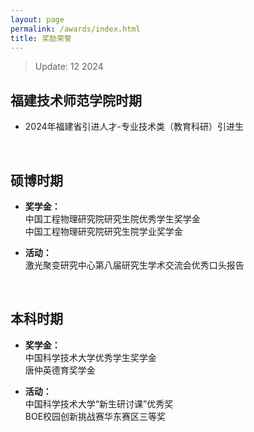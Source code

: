 ```yaml
---
layout: page
permalink: /awards/index.html
title: 奖励荣誉
---
```


> Update: 12 2024

## 福建技术师范学院时期

- 2024年福建省引进人才-专业技术类（教育科研）引进生

<br>

## 硕博时期

- **奖学金：**<br>
中国工程物理研究院研究生院优秀学生奖学金<br>
中国工程物理研究院研究生院学业奖学金<br>

- **活动：**<br>
激光聚变研究中心第八届研究生学术交流会优秀口头报告<br>

<br>

## 本科时期

- **奖学金：**<br>
  中国科学技术大学优秀学生奖学金<br>
  唐仲英德育奖学金<br>
  
- **活动：**<br>
  中国科学技术大学“新生研讨课”优秀奖<br>
  BOE校园创新挑战赛华东赛区三等奖<br>

<br>
